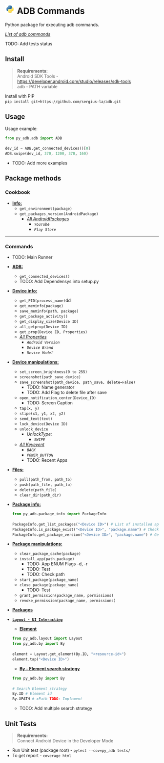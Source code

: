 # <img src="/img/py.png" width="32" height="32"> ADB Commands

Python package for executing adb commands.

[_List of adb commands_](https://github.com/sergius-la/Cheatsheet/blob/master/adb/adb.md)

TODO: Add tests status

## Install

> __Requirements:__ <br>
> Android SDK Tools - https://developer.android.com/studio/releases/sdk-tools <br>
> adb - PATH variable

Install with PIP <br>
`pip install git+https://github.com/sergius-la/adb.git`

## Usage

Usage example:
```python
from py_adb.adb import ADB

dev_id = ADB.get_connected_devices()[0]
ADB.swipe(dev_id, 370, 1200, 370, 160)
```

- TODO: Add more examples

## Package methods

### Cookbook
- __[Info:](/py_adb/cookbook.py)__
    - `get_environment(package)`
    - `get_packages_version(AndroidPackage)`
      - [_All AndroidPackages_](/py_adb/android_packages.py)
        - _`YouTube`_
        - _`Play Store`_

***

###  Commands
- TODO: Main Runner
- __[ADB:](/py_adb/adb.py)__
  - `get_connected_devices()`
  - TODO: Add Dependensys into setup.py
- __[Device info:](/py_adb/device_info.py)__
  - `get_PID(process_name)`dd
  - `get_meminfo(package)`
  - `save_meminfo(path, package)`
  - `get_package_activity()`
  - `get_display_size(Device ID)`
  - `all_getprop(Device ID)`
  - `get_prop(Device ID, Properties)`
  - [_All Properties_](/py_adb/android_properties.py)
    - _`Android Version`_
    - _`Device Brand`_
    - _`Device Model`_
- __[Device manipulations:](/py_adb/device_manipulations.py)__
  - `set_screen_brightness(0 to 255)`
  - `screenshot(path_save_device)`
  - `save_screenshot(path_device, path_save, delete=False)`
    - TODO: Name generator
    - TODO: Add Flag to delete file after save
  - `open_notification_center(Device_ID)`
    - TODO: Screen Caption
  - `tap(x, y)`
  - `stipe(x1, y1, x2, y2)`
  - `send_text(text)`
  - `lock_device(Device ID)`
  - `unlock_device`
    - _UnlockType:_
      - _`SWIPE`_
  - [_All Keyevent_](/py_adb/android_keyevent.py)
    - _`BACK`_
    - _`POWER_BUTTON`_
    - TODO: Recent Apps
- __[Files:](/py_adb/files.py)__
  - `pull(path_from, path_to)`
  - `push(path_file, path_to)`
  - `delete(path_file)`
  - `clear_dir(path_dir)`
- __[Package info:](/py_adb/package_info.py)__
    ```python
  from py_adb.package_info import PackageInfo
  
  PackageInfo.get_list_packages("<Device ID>") # List of installed apps
  PackageInfo.is_package_exist("<Device ID>", "package.name") # Check is package installed
  PackageInfo.get_package_version("<Device ID>", "package.name") # Get version of package
    ```
- __[Package manipulations:](/py_adb/package_manipulations.py)__
  - `clear_package_cache(package)`
  - `install_app(path_package)`
    - TODO: App ENUM Flags -d, -r
    - TODO: Test
    - TODO: Check path
  - `start_package(package_name)`
  - `close_package(package_name)`
    - TODO: Test
  - `grant_permission(package_name, permissions)`
  - `revoke_permission(package_name, permissions)`
- __[Packages](/py_adb/android_packages.py)__
- [__`Layout - UI Interacting`__](/py_adb/layout.py)
    
    - [__Element__](/py_adb/element.py)
    ```python
  from py_adb.layout import Layout
  from py_adb.by import By
      
  element = Layout.get_element(By.ID, "<resource-id>")
  element.tap("<Device ID>")
    ```
  
  - [__By - Element search strategy__](/py_adb/by.py)
   ```python
  from py_adb.by import By
  
  # Search Element strategy  
  By.ID # Element id
  By.XPATH # xPath TODO: Implement
   ```
  - TODO: Add multiple search strategy

## Unit Tests

> __Requirements:__ <br>
> Connect Android Device in the Developer Mode

- Run Unit test (package root) - `pytest --cov=py_adb tests/` 
- To get report - `coverage html`